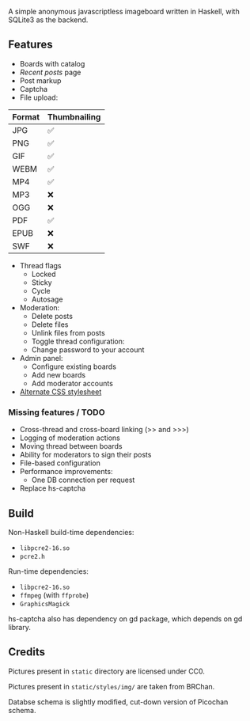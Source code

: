 A simple anonymous javascriptless imageboard written in Haskell, with SQLite3 as the backend.

## Features
* Boards with catalog
* *Recent posts* page
* Post markup
* Captcha
* File upload: 

| Format | Thumbnailing |
| --- | --- |
| JPG   | ✅ |
| PNG   | ✅ |
| GIF   | ✅ |
| WEBM  | ✅ |
| MP4   | ✅ |
| MP3   | ❌ |
| OGG   | ❌ |
| PDF   | ✅ |
| EPUB  | ❌ |
| SWF   | ❌ |

* Thread flags
  * Locked
  * Sticky
  * Cycle
  * Autosage
* Moderation:
  * Delete posts
  * Delete files
  * Unlink files from posts
  * Toggle thread configuration:
  * Change password to your account
* Admin panel:
  * Configure existing boards 
  * Add new boards
  * Add moderator accounts
* [Alternate CSS stylesheet](https://developer.mozilla.org/en-US/docs/Web/CSS/Alternative_style_sheets)

### Missing features / TODO
* Cross-thread and cross-board linking (>> and >>>)
* Logging of moderation actions
* Moving thread between boards
* Ability for moderators to sign their posts
* File-based configuration
* Performance improvements:
  * One DB connection per request
* Replace hs-captcha

## Build

Non-Haskell build-time dependencies:
* `libpcre2-16.so` 
* `pcre2.h`

Run-time dependencies:
* `libpcre2-16.so` 
* `ffmpeg` (with `ffprobe`)
* `GraphicsMagick`

hs-captcha also has dependency on gd package, which depends on gd library.

## Credits

Pictures present in `static` directory are licensed under CC0.

Pictures present in `static/styles/img/` are taken from BRChan.

Databse schema is slightly modified, cut-down version of Picochan schema.
